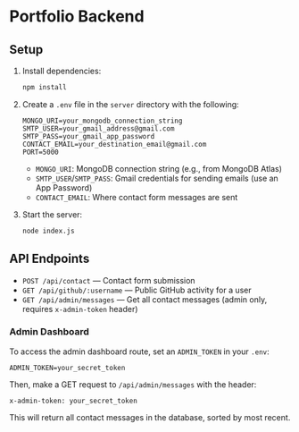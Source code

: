 # Portfolio Backend

## Setup

1. Install dependencies:
   ```bash
   npm install
   ```

2. Create a `.env` file in the `server` directory with the following:
   ```env
   MONGO_URI=your_mongodb_connection_string
   SMTP_USER=your_gmail_address@gmail.com
   SMTP_PASS=your_gmail_app_password
   CONTACT_EMAIL=your_destination_email@gmail.com
   PORT=5000
   ```
   - `MONGO_URI`: MongoDB connection string (e.g., from MongoDB Atlas)
   - `SMTP_USER`/`SMTP_PASS`: Gmail credentials for sending emails (use an App Password)
   - `CONTACT_EMAIL`: Where contact form messages are sent

3. Start the server:
   ```bash
   node index.js
   ```

## API Endpoints

- `POST /api/contact` — Contact form submission
- `GET /api/github/:username` — Public GitHub activity for a user
- `GET /api/admin/messages` — Get all contact messages (admin only, requires `x-admin-token` header)

### Admin Dashboard

To access the admin dashboard route, set an `ADMIN_TOKEN` in your `.env`:

```env
ADMIN_TOKEN=your_secret_token
```

Then, make a GET request to `/api/admin/messages` with the header:

```
x-admin-token: your_secret_token
```

This will return all contact messages in the database, sorted by most recent. 